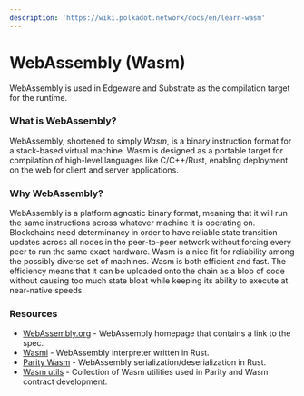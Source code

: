 ```yaml
---
description: 'https://wiki.polkadot.network/docs/en/learn-wasm'
---
```


# WebAssembly \(Wasm\)



WebAssembly is used in Edgeware and Substrate as the compilation target for the runtime.

### What is WebAssembly?

WebAssembly, shortened to simply _Wasm_, is a binary instruction format for a stack-based virtual machine. Wasm is designed as a portable target for compilation of high-level languages like C/C++/Rust, enabling deployment on the web for client and server applications.

### Why WebAssembly?

WebAssembly is a platform agnostic binary format, meaning that it will run the same instructions across whatever machine it is operating on. Blockchains need determinancy in order to have reliable state transition updates across all nodes in the peer-to-peer network without forcing every peer to run the same exact hardware. Wasm is a nice fit for reliability among the possibly diverse set of machines. Wasm is both efficient and fast. The efficiency means that it can be uploaded onto the chain as a blob of code without causing too much state bloat while keeping its ability to execute at near-native speeds.

### Resources

* [WebAssembly.org](https://webassembly.org/) - WebAssembly homepage that contains a link to the spec.
* [Wasmi](https://github.com/paritytech/Wasmi) - WebAssembly interpreter written in Rust.
* [Parity Wasm](https://github.com/paritytech/parity-Wasm) - WebAssembly serialization/deserialization in Rust.
* [Wasm utils](https://github.com/paritytech/Wasm-utils) - Collection of Wasm utilities used in Parity and Wasm contract development.

